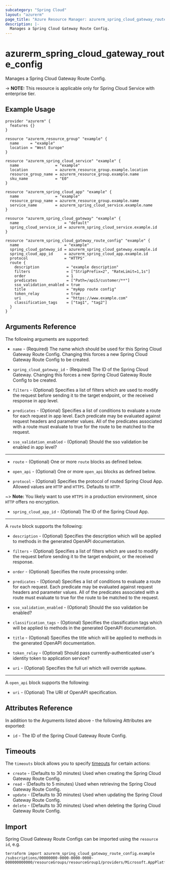 ```yaml
---
subcategory: "Spring Cloud"
layout: "azurerm"
page_title: "Azure Resource Manager: azurerm_spring_cloud_gateway_route_config"
description: |-
  Manages a Spring Cloud Gateway Route Config.
---
```


# azurerm_spring_cloud_gateway_route_config

Manages a Spring Cloud Gateway Route Config.

-> **NOTE:** This resource is applicable only for Spring Cloud Service with enterprise tier.

## Example Usage

```hcl
provider "azurerm" {
  features {}
}

resource "azurerm_resource_group" "example" {
  name     = "example"
  location = "West Europe"
}

resource "azurerm_spring_cloud_service" "example" {
  name                = "example"
  location            = azurerm_resource_group.example.location
  resource_group_name = azurerm_resource_group.example.name
  sku_name            = "E0"
}

resource "azurerm_spring_cloud_app" "example" {
  name                = "example"
  resource_group_name = azurerm_resource_group.example.name
  service_name        = azurerm_spring_cloud_service.example.name
}

resource "azurerm_spring_cloud_gateway" "example" {
  name                    = "default"
  spring_cloud_service_id = azurerm_spring_cloud_service.example.id
}

resource "azurerm_spring_cloud_gateway_route_config" "example" {
  name                    = "example"
  spring_cloud_gateway_id = azurerm_spring_cloud_gateway.example.id
  spring_cloud_app_id     = azurerm_spring_cloud_app.example.id
  protocol                = "HTTPS"
  route {
    description            = "example description"
    filters                = ["StripPrefix=2", "RateLimit=1,1s"]
    order                  = 1
    predicates             = ["Path=/api5/customer/**"]
    sso_validation_enabled = true
    title                  = "myApp route config"
    token_relay            = true
    uri                    = "https://www.example.com"
    classification_tags    = ["tag1", "tag2"]
  }
}
```

## Arguments Reference

The following arguments are supported:

* `name` - (Required) The name which should be used for this Spring Cloud Gateway Route Config. Changing this forces a new Spring Cloud Gateway Route Config to be created.

* `spring_cloud_gateway_id` - (Required) The ID of the Spring Cloud Gateway. Changing this forces a new Spring Cloud Gateway Route Config to be created.

* `filters` - (Optional) Specifies a list of filters which are used to modify the request before sending it to the target endpoint, or the received response in app level.

* `predicates` - (Optional) Specifies a list of conditions to evaluate a route for each request in app level. Each predicate may be evaluated against request headers and parameter values. All of the predicates associated with a route must evaluate to true for the route to be matched to the request.

* `sso_validation_enabled` - (Optional) Should the sso validation be enabled in app level?

---

* `route` - (Optional) One or more `route` blocks as defined below.

* `open_api` - (Optional) One or more `open_api` blocks as defined below.

* `protocol` - (Optional) Specifies the protocol of routed Spring Cloud App. Allowed values are `HTTP` and `HTTPS`. Defaults to `HTTP`. 

~> **Note:** You likely want to use `HTTPS` in a production environment, since `HTTP` offers no encryption.

* `spring_cloud_app_id` - (Optional) The ID of the Spring Cloud App.

---

A `route` block supports the following:

* `description` - (Optional) Specifies the description which will be applied to methods in the generated OpenAPI documentation.

* `filters` - (Optional) Specifies a list of filters which are used to modify the request before sending it to the target endpoint, or the received response.

* `order` - (Optional) Specifies the route processing order.

* `predicates` - (Optional) Specifies a list of conditions to evaluate a route for each request. Each predicate may be evaluated against request headers and parameter values. All of the predicates associated with a route must evaluate to true for the route to be matched to the request.

* `sso_validation_enabled` - (Optional) Should the sso validation be enabled?

* `classification_tags` - (Optional) Specifies the classification tags which will be applied to methods in the generated OpenAPI documentation.

* `title` - (Optional) Specifies the title which will be applied to methods in the generated OpenAPI documentation.

* `token_relay` - (Optional) Should pass currently-authenticated user's identity token to application service?

* `uri` - (Optional) Specifies the full uri which will override `appName`.

---

A `open_api` block supports the following:

* `uri` - (Optional) The URI of OpenAPI specification.

## Attributes Reference

In addition to the Arguments listed above - the following Attributes are exported:

* `id` - The ID of the Spring Cloud Gateway Route Config.

## Timeouts

The `timeouts` block allows you to specify [timeouts](https://www.terraform.io/language/resources/syntax#operation-timeouts) for certain actions:

* `create` - (Defaults to 30 minutes) Used when creating the Spring Cloud Gateway Route Config.
* `read` - (Defaults to 5 minutes) Used when retrieving the Spring Cloud Gateway Route Config.
* `update` - (Defaults to 30 minutes) Used when updating the Spring Cloud Gateway Route Config.
* `delete` - (Defaults to 30 minutes) Used when deleting the Spring Cloud Gateway Route Config.

## Import

Spring Cloud Gateway Route Configs can be imported using the `resource id`, e.g.

```shell
terraform import azurerm_spring_cloud_gateway_route_config.example /subscriptions/00000000-0000-0000-0000-000000000000/resourceGroups/resourceGroup1/providers/Microsoft.AppPlatform/spring/service1/gateways/gateway1/routeConfigs/routeConfig1
```
